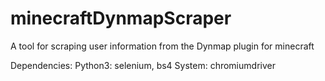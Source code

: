 # minecraftDynmapScraper
A tool for scraping user information from the Dynmap plugin for minecraft

Dependencies:
Python3: selenium, bs4
System: chromiumdriver

